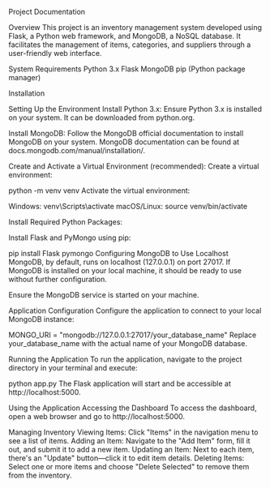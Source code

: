 Project Documentation

Overview
This project is an inventory management system developed using Flask, a Python web framework, and MongoDB, a NoSQL database. It facilitates the management of items, categories, and suppliers through a user-friendly web interface.

System Requirements
  Python 3.x
  Flask
  MongoDB
  pip (Python package manager)

Installation

Setting Up the Environment
  Install Python 3.x: Ensure Python 3.x is installed on your system. It can be downloaded from python.org.
  
  Install MongoDB: Follow the MongoDB official documentation to install MongoDB on your system. MongoDB documentation can be found at docs.mongodb.com/manual/installation/.

Create and Activate a Virtual Environment (recommended):
Create a virtual environment:

  python -m venv venv
  Activate the virtual environment:
  
  Windows: venv\Scripts\activate
  macOS/Linux: source venv/bin/activate
  
Install Required Python Packages:

Install Flask and PyMongo using pip:

  pip install Flask pymongo
  Configuring MongoDB to Use Localhost
  MongoDB, by default, runs on localhost (127.0.0.1) on port 27017. If MongoDB is installed on your local machine, it should be ready to use without further configuration.

  Ensure the MongoDB service is started on your machine.

Application Configuration
  Configure the application to connect to your local MongoDB instance:
  
  MONGO_URI = "mongodb://127.0.0.1:27017/your_database_name"
  Replace your_database_name with the actual name of your MongoDB database.

Running the Application
  To run the application, navigate to the project directory in your terminal and execute:

  python app.py
  The Flask application will start and be accessible at http://localhost:5000.

Using the Application
  Accessing the Dashboard
  To access the dashboard, open a web browser and go to http://localhost:5000.

Managing Inventory
  Viewing Items: Click "Items" in the navigation menu to see a list of items.
  Adding an Item: Navigate to the "Add Item" form, fill it out, and submit it to add a new item.
  Updating an Item: Next to each item, there's an "Update" button—click it to edit item details.
  Deleting Items: Select one or more items and choose "Delete Selected" to remove them from the inventory.
